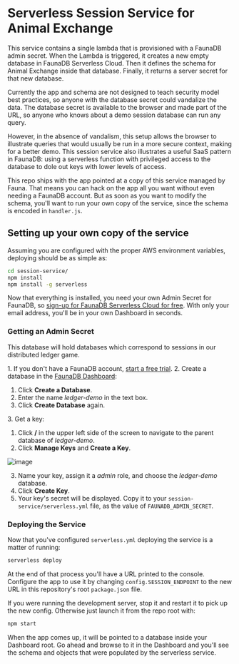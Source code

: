 # Serverless Session Service for Animal Exchange

This service contains a single lambda that is provisioned with a FaunaDB admin
secret. When the Lambda is triggered, it creates a new empty database in FaunaDB
Serverless Cloud. Then it defines the schema for Animal Exchange inside that
database. Finally, it returns a server secret for that new database.

Currently the app and schema are not designed to teach security model best
practices, so anyone with the database secret could vandalize the data. The
database secret is available to the browser and made part of the URL, so anyone
who knows about a demo session database can run any query.

However, in the absence of vandalism, this setup allows the browser to
illustrate queries that would usually be run in a more secure context, making
for a better demo. This session service also illustrates a useful SaaS pattern
in FaunaDB: using a serverless function with privileged access to the database
to dole out keys with lower levels of access.

This repo ships with the app pointed at a copy of this service managed by Fauna.
That means you can hack on the app all you want without even needing a FaunaDB
account. But as soon as you want to modify the schema, you'll want to run your
own copy of the service, since the schema is encoded in `handler.js`.

## Setting up your own copy of the service

Assuming you are configured with the proper AWS environment variables, deploying
should be as simple as:

```sh
cd session-service/
npm install
npm install -g serverless
```

Now that everything is installed, you need your own Admin Secret for FaunaDB, so
[sign-up for FaunaDB Serverless Cloud for free](https://fauna.com/sign-up). With
only your email address, you'll be in your own Dashboard in seconds.

### Getting an Admin Secret

This database will hold databases which correspond to sessions in our distributed ledger game.

1\. If you don't have a FaunaDB account, [start a free trial](https://fauna.com/sign-up).
2\. Create a database in the [FaunaDB Dashboard](https://dashboard.fauna.com/db):

  1. Click **Create a Database**.
  2. Enter the name *ledger-demo* in the text box.
  3. Click **Create Database** again.

3\. Get a key:

  1. Click **/** in the upper left side of the screen to navigate to the parent database of *ledger-demo*.
  2. Click **Manage Keys** and **Create a Key**.

![image](https://user-images.githubusercontent.com/1302193/27404525-655289b0-569c-11e7-80c9-909979cebc3e.png)

  3. Name your key, assign it a *admin* role, and choose the *ledger-demo* database.
  4. Click **Create Key**.
  5. Your key's secret will be displayed. Copy it to your `session-service/serverless.yml` file, as the value of `FAUNADB_ADMIN_SECRET`.

### Deploying the Service

Now that you've configured `serverless.yml` deploying the service is a matter of running:

```sh
serverless deploy
```

At the end of that process you'll have a URL printed to the console. Configure the app to use it by changing `config.SESSION_ENDPOINT` to the new URL in this repository's root `package.json` file.

If you were running the development server, stop it and restart it to pick up the new config. Otherwise just launch it from the repo root with:

```sh
npm start
```

When the app comes up, it will be pointed to a database inside your Dashboard root. Go ahead and browse to it in the Dashboard and you'll see the schema and objects that were populated by the serverless service.

